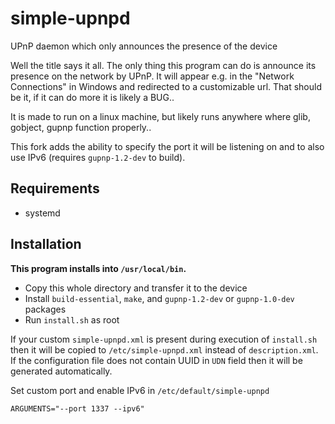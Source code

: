 # simple-upnpd

UPnP daemon which only announces the presence of the device

Well the title says it all. The only thing this program can do is announce its
presence on the network by UPnP. It will appear e.g. in the "Network Connections"
in Windows and redirected to a customizable url. That should be it, if it can do
more it is likely a BUG..

It is made to run on a linux machine, but likely runs anywhere where glib, gobject,
gupnp function properly..

This fork adds the ability to specify the port it will be listening on and to also use IPv6 (requires `gupnp-1.2-dev` to build).

## Requirements

- systemd

## Installation

**This program installs into `/usr/local/bin`.**

- Copy this whole directory and transfer it to the device
- Install `build-essential`, `make`, and `gupnp-1.2-dev` or `gupnp-1.0-dev` packages
- Run `install.sh` as root

If your custom `simple-upnpd.xml` is present during execution of `install.sh` then it will be copied to `/etc/simple-upnpd.xml` instead of `description.xml`.
If the configuration file does not contain UUID in `UDN` field then it will be generated automatically.

Set custom port and enable IPv6 in `/etc/default/simple-upnpd`
```
ARGUMENTS="--port 1337 --ipv6"
```
